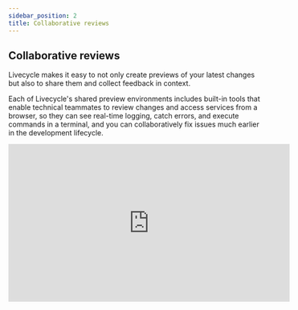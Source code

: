 ```yaml
---
sidebar_position: 2
title: Collaborative reviews
---
```


## Collaborative reviews

Livecycle makes it easy to not only create previews of your latest changes but also to share them and collect feedback in context.

Each of Livecycle's shared preview environments includes built-in tools that enable technical teammates to review changes and access services from a browser, so they can see real-time logging, catch errors, and execute commands in a terminal, and you can collaboratively fix issues much earlier in the development lifecycle.

<iframe width="560" height="315" src="https://www.youtube.com/embed/_grdYVad_cM?si=G0HXS6kOV3Cwsxgh" title="YouTube video player" frameborder="0" allow="accelerometer; autoplay; clipboard-write; encrypted-media; gyroscope; picture-in-picture; web-share" allowfullscreen></iframe>
